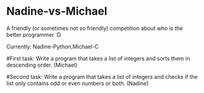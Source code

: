 # Nadine-vs-Michael
A friendly (or sometimes not so friendly) competition about who is the better programmer :D 

Currently: Nadine-Python,Michael-C

#First task: Write a program that takes a list of integers and sorts them in descending order. (Michael)

#Second task: Write a program that takes a list of integers and checks if the list only contains odd or even numbers or both. (Nadine)

